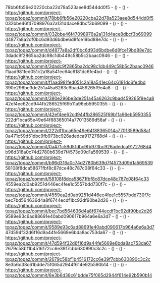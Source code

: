 78bb6fb56e20220cba22d78a523aee8d544dd0f5 -  () -  () - https://github.com/project-topaz/topaz/commit/78bb6fb56e20220cba22d78a523aee8d544dd0f5
032bbe46f47098976a2a131d4ace8dbcf3b69099 -  () -  () - https://github.com/project-topaz/topaz/commit/032bbe46f47098976a2a131d4ace8dbcf3b69099
d4877a8a2df0bc6d93d6bdbe6d8fce19bd88e7dc -  () -  () - https://github.com/project-topaz/topaz/commit/d4877a8a2df0bc6d93d6bdbe6d8fce19bd88e7dc
3dadc9f2865ba2dc98c1db449c58b5c2baac0946 -  () -  () - https://github.com/project-topaz/topaz/commit/3dadc9f2865ba2dc98c1db449c58b5c2baac0946
f1aad981fed051c2a18a541ec64c6181dc6fe4bd -  () -  () - https://github.com/project-topaz/topaz/commit/f1aad981fed051c2a18a541ec64c6181dc6fe4bd
390e296be3de251a45a6263c9bad459265f9e4a8 -  () -  () - https://github.com/project-topaz/topaz/commit/390e296be3de251a45a6263c9bad459265f9e4a8
42ef4ee62cd944fb286525f69b11a96eb5950355 -  () -  () - https://github.com/project-topaz/topaz/commit/42ef4ee62cd944fb286525f69b11a96eb5950355
222df1bca65e49e64f88365014a77013589d58af -  () -  () - https://github.com/project-topaz/topaz/commit/222df1bca65e49e64f88365014a77013589d58af
0a471c59d51dbc9fb973bc926adedca9172768d4 -  () -  () - https://github.com/project-topaz/topaz/commit/0a471c59d51dbc9fb973bc926adedca9172768d4
b96d316a0c74d2780b639d7f4573d09d1a569539 -  () -  () - https://github.com/project-topaz/topaz/commit/b96d316a0c74d2780b639d7f4573d09d1a569539
58108f8dca58671fbf8c87dce48c787c08f64c33 -  () -  () - https://github.com/project-topaz/topaz/commit/58108f8dca58671fbf8c87dce48c787c08f64c33
4559ea2d0ab9251d446ec4fee1c5557bdd730f7c -  () -  () - https://github.com/project-topaz/topaz/commit/4559ea2d0ab9251d446ec4fee1c5557bdd730f7c
bec7bd564636d4a8f6744ecdf1bc92df90be2d26 -  () -  () - https://github.com/project-topaz/topaz/commit/bec7bd564636d4a8f6744ecdf1bc92df90be2d26
9589e93c6ad88691e40abd090617b964a6e6a3d7 -  () -  () - https://github.com/project-topaz/topaz/commit/9589e93c6ad88691e40abd090617b964a6e6a3d7
47d594f32d6f16d9a44fe5669e6bda8ac753da67 -  () -  () - https://github.com/project-topaz/topaz/commit/47d594f32d6f16d9a44fe5669e6bda8ac753da67
2679c58bf1b4516172cc6e39f7cbb630890c3c2c -  () -  () - https://github.com/project-topaz/topaz/commit/2679c58bf1b4516172cc6e39f7cbb630890c3c2c
8e3b6d38c61bdde75f065d2944f614e92b590b14 -  () -  () - https://github.com/project-topaz/topaz/commit/8e3b6d38c61bdde75f065d2944f614e92b590b14
